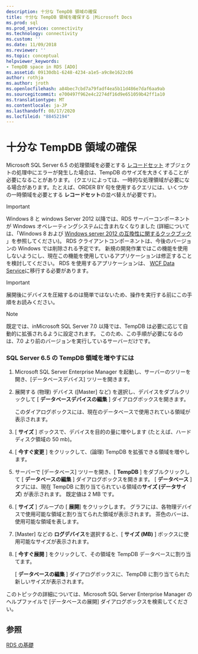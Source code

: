 ```yaml
---
description: 十分な TempDB 領域の確保
title: 十分な TempDB 領域を確保する |Microsoft Docs
ms.prod: sql
ms.prod_service: connectivity
ms.technology: connectivity
ms.custom: ''
ms.date: 11/09/2018
ms.reviewer: ''
ms.topic: conceptual
helpviewer_keywords:
- TempDB space in RDS [ADO]
ms.assetid: 09130db1-6248-4234-a1e5-a9c8e1622c06
author: rothja
ms.author: jroth
ms.openlocfilehash: a84bec7cbd7a79fadf4ea5b11d486e7daf6aa9ab
ms.sourcegitcommit: e700497f962e4c2274df16d9e651059b42ff1a10
ms.translationtype: MT
ms.contentlocale: ja-JP
ms.lasthandoff: 08/17/2020
ms.locfileid: "88452194"
---
```

# <a name="ensuring-sufficient-tempdb-space"></a>十分な TempDB 領域の確保
Microsoft SQL Server 6.5 の処理領域を必要とする [レコードセット](../../../ado/reference/ado-api/recordset-object-ado.md) オブジェクトの処理中にエラーが発生した場合は、TempDB のサイズを大きくすることが必要になることがあります。 (クエリによっては、一時的な処理領域が必要になる場合があります。たとえば、ORDER BY 句を使用するクエリには、いくつかの一時領域を必要とする **レコードセット**の並べ替えが必要です)。  
  
> [!IMPORTANT]
>  Windows 8 と windows Server 2012 以降では、RDS サーバーコンポーネントが Windows オペレーティングシステムに含まれなくなりました (詳細については、「Windows 8 および [Windows server 2012 の互換性に関するクックブック](https://www.microsoft.com/download/details.aspx?id=27416) 」を参照してください)。 RDS クライアントコンポーネントは、今後のバージョンの Windows では削除される予定です。 新規の開発作業ではこの機能を使用しないようにし、現在この機能を使用しているアプリケーションは修正することを検討してください。 RDS を使用するアプリケーションは、 [WCF Data Service](https://go.microsoft.com/fwlink/?LinkId=199565)に移行する必要があります。  
  
> [!IMPORTANT]
>  展開後にデバイスを圧縮するのは簡単ではないため、操作を実行する前にこの手順をお読みください。  
  
> [!NOTE]
>  既定では、inMicrosoft SQL Server 7.0 以降では、TempDB は必要に応じて自動的に拡張されるように設定されます。 このため、この手順が必要になるのは、7.0 より前のバージョンを実行しているサーバーだけです。  
  
### <a name="to-increase-the-tempdb-space-on-sql-server-65"></a>SQL Server 6.5 の TempDB 領域を増やすには  
  
1.  Microsoft SQL Server Enterprise Manager を起動し、サーバーのツリーを開き、[データベースデバイス] ツリーを開きます。  
  
2.  展開する (物理) デバイス ([Master] など) を選択し、デバイスをダブルクリックして [ **データベースデバイスの編集** ] ダイアログボックスを開きます。  
  
     このダイアログボックスには、現在のデータベースで使用されている領域が表示されます。  
  
3.  [ **サイズ** ] ボックスで、デバイスを目的の量に増やします (たとえば、ハードディスク領域の 50 mb)。  
  
4.  [ **今すぐ変更** ] をクリックして、(論理) TempDB を拡張できる領域を増やします。  
  
5.  サーバーで [データベース] ツリーを開き、[ **TempDB** ] をダブルクリックして [ **データベースの編集** ] ダイアログボックスを開きます。 [ **データベース** ] タブには、現在 TempDB に割り当てられている領域の**サイズ (データサイズ**) が表示されます。 既定値は 2 MB です。  
  
6.  [ **サイズ** ] グループの [ **展開**] をクリックします。 グラフには、各物理デバイスで使用可能な領域と割り当てられた領域が表示されます。 茶色のバーは、使用可能な領域を表します。  
  
7.  [Master] などの **ログデバイス**を選択すると、[ **サイズ (MB)** ] ボックスに使用可能なサイズが表示されます。  
  
8.  [ **今すぐ展開** ] をクリックして、その領域を TempDB データベースに割り当てます。  
  
     [ **データベースの編集** ] ダイアログボックスに、TempDB に割り当てられた新しいサイズが表示されます。  
  
 このトピックの詳細については、Microsoft SQL Server Enterprise Manager のヘルプファイルで [データベースの展開] ダイアログボックスを検索してください。  
  
## <a name="see-also"></a>参照  
 [RDS の基礎](../../../ado/guide/remote-data-service/rds-fundamentals.md)


